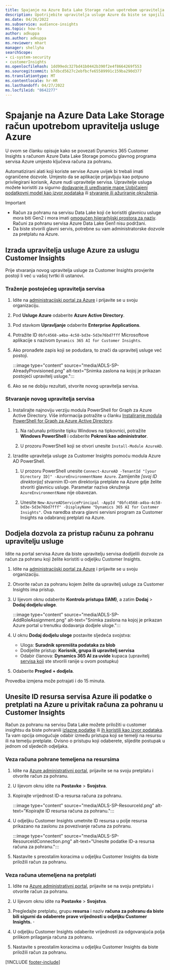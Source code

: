 ```yaml
---
title: Spajanje na Azure Data Lake Storage račun upotrebom upravitelja usluge
description: Upotrijebite upravitelja usluge Azure da biste se spojili na vlastito jezero podataka.
ms.date: 04/26/2022
ms.subservice: audience-insights
ms.topic: how-to
author: adkuppa
ms.author: adkuppa
ms.reviewer: mhart
manager: shellyha
searchScope:
- ci-system-security
- customerInsights
ms.openlocfilehash: 1dd99edc327bd41b0442b390f2e4f8664269f553
ms.sourcegitcommit: b7dbcd5627c2ebfbcfe65589991c159ba290d377
ms.translationtype: MT
ms.contentlocale: hr-HR
ms.lasthandoff: 04/27/2022
ms.locfileid: "8642277"
---
```

# <a name="connect-to-an-azure-data-lake-storage-account-by-using-an-azure-service-principal"></a>Spajanje na Azure Data Lake Storage račun upotrebom upravitelja usluge Azure

U ovom se članku opisuje kako se povezati Dynamics 365 Customer Insights s računom Azure Data Lake Storage pomoću glavnog programa servisa Azure umjesto ključeva računa za pohranu. 

Automatizirani alati koji koriste servise Azure uvijek bi trebali imati ograničene dozvole. Umjesto da se aplikacije prijavljuju kao potpuno privilegirani korisnik, Azure nudi upravitelje servisa. Upravitelje usluga možete koristiti za sigurno [dodavanje ili uređivanje mape Uobičajeni podatkovni model kao izvor podataka](connect-common-data-model.md) ili [stvaranje ili ažuriranje okruženja](create-environment.md).

> [!IMPORTANT]
> - Račun za pohranu na servisu Data Lake koji će koristiti glavnicu usluge mora biti Gen2 i mora imati [omogućen hijerarhijski prostora za naziv](/azure/storage/blobs/data-lake-storage-namespace). Računi za pohranu servisa Azure Data Lake Gen1 nisu podržani.
> - Da biste stvorili glavni servis, potrebne su vam administratorske dozvole za pretplatu na Azure.

## <a name="create-an-azure-service-principal-for-customer-insights"></a>Izrada upravitelja usluge Azure za uslugu Customer Insights

Prije stvaranja novog upravitelja usluge za Customer Insights provjerite postoji li već u vašoj tvrtki ili ustanovi.

### <a name="look-for-an-existing-service-principal"></a>Traženje postojećeg upravitelja servisa

1. Idite na [administracijski portal za Azure](https://portal.azure.com) i prijavite se u svoju organizaciju.

2. Pod **Usluge Azure** odaberite **Azure Active Directory**.

3. Pod stavkom **Upravljanje** odaberite **Enterprise Applications**.

4. Potražite ID `0bfc4568-a4ba-4c58-bd3e-5d3e76bd7fff` Microsoftove aplikacije s nazivom `Dynamics 365 AI for Customer Insights`.

5. Ako pronađete zapis koji se podudara, to znači da upravitelj usluge već postoji. 
   
   :::image type="content" source="media/ADLS-SP-AlreadyProvisioned.png" alt-text="Snimka zaslona na kojoj je prikazan postojeći upravitelj usluge.":::
   
6. Ako se ne dobiju rezultati, stvorite novog upravitelja servisa.

### <a name="create-a-new-service-principal"></a>Stvaranje novog upravitelja servisa

1. Instalirajte najnoviju verziju modula PowerShell for Graph za Azure Active Directory. Više informacija potražite u članku [Instaliranje modula PowerShell for Graph za Azure Active Directory](/powershell/azure/active-directory/install-adv2).

   1. Na računalu pritisnite tipku Windows na tipkovnici, potražite **Windows PowerShell** i odaberite **Pokreni kao administrator**.
   
   1. U prozoru PowerShell koji se otvori unesite `Install-Module AzureAD`.

2. Izradite upravitelja usluge za Customer Insights pomoću modula Azure AD PowerShell.

   1. U prozoru PowerShell unesite `Connect-AzureAD -TenantId "[your Directory ID]" -AzureEnvironmentName Azure`. Zamijenite *[svoj ID direktorija]* stvarnim ID-om direktorija pretplate na Azure gdje želite stvoriti glavnicu usluge. Parametar naziva okruženja `AzureEnvironmentName` nije obavezan.
  
   1. Unesite `New-AzureADServicePrincipal -AppId "0bfc4568-a4ba-4c58-bd3e-5d3e76bd7fff" -DisplayName "Dynamics 365 AI for Customer Insights"`. Ova naredba stvara glavni servisni program za Customer Insights na odabranoj pretplati na Azure. 

## <a name="grant-permissions-to-the-service-principal-to-access-the-storage-account"></a>Dodjela dozvola za pristup računu za pohranu upravitelju usluge

Idite na portal servisa Azure da biste upravitelju servisa dodijelili dozvole za račun za pohranu koji želite koristiti u odjeljku Customer Insights.

1. Idite na [administracijski portal za Azure](https://portal.azure.com) i prijavite se u svoju organizaciju.

1. Otvorite račun za pohranu kojem želite da upravitelj usluge za Customer Insights ima pristup.

1. U lijevom oknu odaberite **Kontrola pristupa (IAM)**, a zatim **Dodaj** > **Dodaj dodjelu uloge**.

   :::image type="content" source="media/ADLS-SP-AddRoleAssignment.png" alt-text="Snimka zaslona na kojoj je prikazan Azure portal u trenutku dodavanja dodjele uloge.":::

1. U oknu **Dodaj dodjelu uloge** postavite sljedeća svojstva:
   - Uloga: **Suradnik spremišta podataka za blob**
   - Dodijelite pristup: **Korisnik, grupa ili upravitelj servisa**
   - Odabir članova: **Dynamics 365 AI za uvide** kupaca (upravitelj [servisa koji](#create-a-new-service-principal) ste stvorili ranije u ovom postupku)

1.  Odaberite **Pregled + dodjela**.

Provedba izmjena može potrajati i do 15 minuta.

## <a name="enter-the-azure-resource-id-or-the-azure-subscription-details-in-the-storage-account-attachment-to-customer-insights"></a>Unesite ID resursa servisa Azure ili podatke o pretplati na Azure u privitak računa za pohranu u Customer Insights

Račun za pohranu na servisu Data Lake možete priložiti u customer insightsu da biste pohranili [izlazne podatke](manage-environments.md) ili [ih koristili kao izvor podataka](connect-dataverse-managed-lake.md). Ta vam opcija omogućuje odabir između pristupa koji se temelji na resursu ili na temelju pretplate. Ovisno o pristupu koji odaberete, slijedite postupak u jednom od sljedećih odjeljaka.

### <a name="resource-based-storage-account-connection"></a>Veza računa pohrane temeljena na resursima

1. Idite na [Azure administrativni portal](https://portal.azure.com), prijavite se na svoju pretplatu i otvorite račun za pohranu.

1. U lijevom oknu idite na **Postavke** > **Svojstva**.

1. Kopirajte vrijednost ID-a resursa računa za pohranu.

   :::image type="content" source="media/ADLS-SP-ResourceId.png" alt-text="Kopirajte ID resursa računa za pohranu.":::

1. U odjeljku Customer Insights umetnite ID resursa u polje resursa prikazano na zaslonu za povezivanje računa za pohranu.

   :::image type="content" source="media/ADLS-SP-ResourceIdConnection.png" alt-text="Unesite podatke ID-a resursa računa za pohranu.":::   

1. Nastavite s preostalim koracima u odjeljku Customer Insights da biste priložili račun za pohranu.

### <a name="subscription-based-storage-account-connection"></a>Veza računa utemeljena na pretplati

1. Idite na [Azure administrativni portal](https://portal.azure.com), prijavite se na svoju pretplatu i otvorite račun za pohranu.

1. U lijevom oknu idite na **Postavke** > **Svojstva**.

1. Pregledajte pretplatu, grupu **resursa** i naziv **računa za pohranu da biste bili sigurni da odaberete prave vrijednosti u odjeljku Customer Insights.** **·**

1. U odjeljku Customer Insights odaberite vrijednosti za odgovarajuća polja prilikom prilaganja računa za pohranu.

1. Nastavite s preostalim koracima u odjeljku Customer Insights da biste priložili račun za pohranu.


[!INCLUDE [footer-include](includes/footer-banner.md)]
